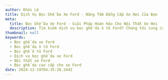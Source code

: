 ```yaml
---
author: Khôi Lê
title: Dịch Vụ Bọc Ghế Da Xe Ford - Nâng Tầm Đẳng Cấp Xe Hơi Của Bạn
meta:
  title: Bọc Ghế Da Xe Ford - Giải Pháp Hoàn Hảo Cho Nội Thất Xe Hơi
  description: Tìm kiếm dịch vụ bọc ghế da ô tô Ford? Chúng tôi cung cấp giải pháp bọc ghế da xe Ford chất lượng cao, bền đẹp và thời trang, giúp nâng tầm đẳng cấp nội thất xe hơi của bạn.
thumbnail: null
keywords:
  - Bọc ghế da xe Ford
  - Bọc ghế da ô tô Ford
  - Bọc ghế ô tô Ford
  - Dịch vụ bọc ghế da xe Ford
  - Nội thất xe Ford
  - Bọc ghế da cao cấp cho xe Ford
date: 2024-12-19T04:35:20.244Z
---
```

